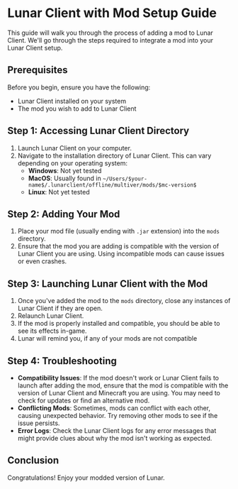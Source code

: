 # Lunar Client with Mod Setup Guide

This guide will walk you through the process of adding a mod to Lunar Client. We'll go through the steps required to integrate a mod into your Lunar Client setup.

## Prerequisites

Before you begin, ensure you have the following:

- Lunar Client installed on your system
- The mod you wish to add to Lunar Client

## Step 1: Accessing Lunar Client Directory

1. Launch Lunar Client on your computer.
2. Navigate to the installation directory of Lunar Client. This can vary depending on your operating system:
   - **Windows**: Not yet tested
   - **MacOS**: Usually found in `~/Users/$your-name$/.lunarclient/offline/multiver/mods/$mc-version$`
   - **Linux**: Not yet tested

## Step 2: Adding Your Mod

1. Place your mod file (usually ending with `.jar` extension) into the `mods` directory.
2. Ensure that the mod you are adding is compatible with the version of Lunar Client you are using. Using incompatible mods can cause issues or even crashes.

## Step 3: Launching Lunar Client with the Mod

1. Once you've added the mod to the `mods` directory, close any instances of Lunar Client if they are open.
2. Relaunch Lunar Client.
3. If the mod is properly installed and compatible, you should be able to see its effects in-game.
4. Lunar will remind you, if any of your mods are not compatible

## Step 4: Troubleshooting

- **Compatibility Issues**: If the mod doesn't work or Lunar Client fails to launch after adding the mod, ensure that the mod is compatible with the version of Lunar Client and Minecraft you are using. You may need to check for updates or find an alternative mod.
- **Conflicting Mods**: Sometimes, mods can conflict with each other, causing unexpected behavior. Try removing other mods to see if the issue persists.
- **Error Logs**: Check the Lunar Client logs for any error messages that might provide clues about why the mod isn't working as expected.

## Conclusion

Congratulations! Enjoy your modded version of Lunar.
